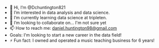 - 👋 Hi, I’m @Dchuntington821
- 👀 I’m interested in data analysis and data science.
- 🌱 I’m currently learning data science at tripleten.
- 💞️ I’m looking to collaborate on... I'm not sure yet
- 📫 How to reach me: daniel.huntington98@gmail.com
- Goals: I'm looking to start a new career in the data field!
- ⚡ Fun fact: I owned and operated a music teaching business for 6 years!

<!---
Dchuntington821/Dchuntington821 is a ✨ special ✨ repository because its `README.md` (this file) appears on your GitHub profile.
You can click the Preview link to take a look at your changes.
--->
